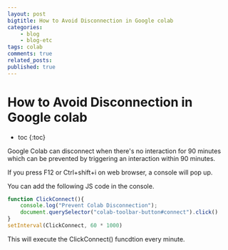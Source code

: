 ```yaml
---
layout: post
bigtitle: How to Avoid Disconnection in Google colab
categories:
    - blog
    - blog-etc
tags: colab
comments: true
related_posts:
published: true
---
```


# How to Avoid Disconnection in Google colab

* toc
{:toc}

Google Colab can disconnect when there's no interaction for 90 minutes which can be prevented by triggering an interaction within 90 minutes.

If you press F12 or Ctrl+shift+i on web browser, a console will pop up.

You can add the following JS code in the console.

~~~JavaScript
function ClickConnect(){
    console.log("Prevent Colab Disconnection");
    document.querySelector("colab-toolbar-button#connect").click()
}
setInterval(ClickConnect, 60 * 1000)
~~~

This will execute the ClickConnect() funcdtion every minute.
